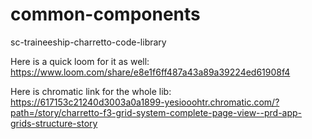 # common-components
 sc-traineeship-charretto-code-library

Here is a quick loom for it as well: https://www.loom.com/share/e8e1f6ff487a43a89a39224ed61908f4

Here is chromatic link for the whole lib: https://617153c21240d3003a0a1899-yesiooohtr.chromatic.com/?path=/story/charretto-f3-grid-system-complete-page-view--prd-app-grids-structure-story

